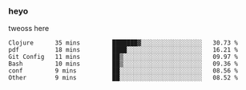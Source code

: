 ### heyo
tweoss here

<!--START_SECTION:waka-->

```text
Clojure      35 mins         ███████▓░░░░░░░░░░░░░░░░░   30.73 %
pdf          18 mins         ████░░░░░░░░░░░░░░░░░░░░░   16.21 %
Git Config   11 mins         ██▒░░░░░░░░░░░░░░░░░░░░░░   09.97 %
Bash         10 mins         ██▒░░░░░░░░░░░░░░░░░░░░░░   09.36 %
conf         9 mins          ██░░░░░░░░░░░░░░░░░░░░░░░   08.56 %
Other        9 mins          ██░░░░░░░░░░░░░░░░░░░░░░░   08.52 %
```

<!--END_SECTION:waka-->

<!--
**Tweoss/tweoss** is a ✨ _special_ ✨ repository because its `README.md` (this file) appears on your GitHub profile.

Here are some ideas to get you started:

- 🔭 I’m currently working on ...
- 🌱 I’m currently learning ...
- 👯 I’m looking to collaborate on ...
- 🤔 I’m looking for help with ...
- 💬 Ask me about ...
- 📫 How to reach me: ...
- 😄 Pronouns: ...
- ⚡ Fun fact: ...
-->
